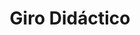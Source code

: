 ---
title: "Giro Didáctico"
url: /ciudad-autonoma-de-buenos-aires/giro-didactico/
shop: Spielzeug
---
